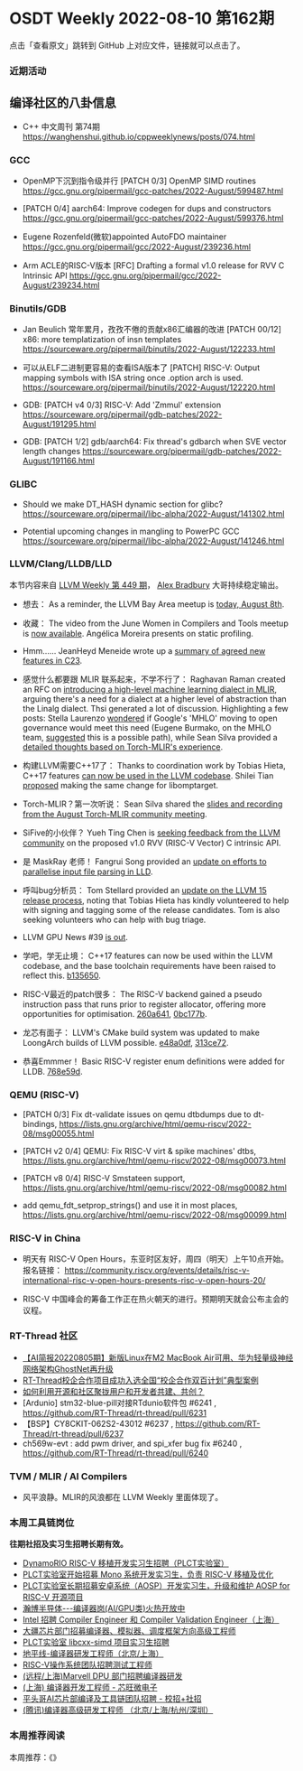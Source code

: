 # OSDT Weekly 2022-08-10 第162期

点击「查看原文」跳转到 GitHub 上对应文件，链接就可以点击了。

### 近期活动

## 编译社区的八卦信息

- C++ 中文周刊 第74期 https://wanghenshui.github.io/cppweeklynews/posts/074.html

### GCC

- OpenMP下沉到指令级并行
  [PATCH 0/3] OpenMP SIMD routines
  https://gcc.gnu.org/pipermail/gcc-patches/2022-August/599487.html

- [PATCH 0/4] aarch64: Improve codegen for dups and constructors
  https://gcc.gnu.org/pipermail/gcc-patches/2022-August/599376.html

- Eugene Rozenfeld(微软)appointed AutoFDO maintainer
  https://gcc.gnu.org/pipermail/gcc/2022-August/239236.html

- Arm ACLE的RISC-V版本
  [RFC] Drafting a formal v1.0 release for RVV C Intrinsic API
  https://gcc.gnu.org/pipermail/gcc/2022-August/239234.html

### Binutils/GDB

- Jan Beulich 常年累月，孜孜不倦的贡献x86汇编器的改进
  [PATCH 00/12] x86: more templatization of insn templates
  https://sourceware.org/pipermail/binutils/2022-August/122233.html

- 可以从ELF二进制更容易的查看ISA版本了
  [PATCH] RISC-V: Output mapping symbols with ISA string once .option arch is used.
  https://sourceware.org/pipermail/binutils/2022-August/122220.html

- GDB: [PATCH v4 0/3] RISC-V: Add 'Zmmul' extension
  https://sourceware.org/pipermail/gdb-patches/2022-August/191295.html

- GDB: [PATCH 1/2] gdb/aarch64: Fix thread's gdbarch when SVE vector length changes
  https://sourceware.org/pipermail/gdb-patches/2022-August/191166.html

### GLIBC

- Should we make DT_HASH dynamic section for glibc?
  https://sourceware.org/pipermail/libc-alpha/2022-August/141302.html

- Potential upcoming changes in mangling to PowerPC GCC
  https://sourceware.org/pipermail/libc-alpha/2022-August/141246.html

### LLVM/Clang/LLDB/LLD

本节内容来自 [LLVM Weekly 第 449 期](http://llvmweekly.org/issue/449)，
[Alex Bradbury](https://www.linkedin.com/in/alex-bradbury/) 大哥持续稳定输出。

* 想去： As a reminder, the LLVM Bay Area meetup is [today, August 8th](https://discourse.llvm.org/t/llvm-bay-area-monthly-meetup-mon-august-8-22-6pm/63967/3).

* 收藏： The video from the June Women in Compilers and Tools meetup is [now available](https://www.youtube.com/watch?v=h9DaBIenocY). Angélica Moreira presents on static profiling.

* Hmm…… JeanHeyd Meneide wrote up a [summary of agreed new features in C23](https://thephd.dev/c23-is-coming-here-is-what-is-on-the-menu).

* 感觉什么都要跟 MLIR 联系起来，不学不行了： Raghavan Raman created an RFC on [introducing a high-level machine learning dialect in MLIR](https://discourse.llvm.org/t/rfc-proposal-for-a-high-level-ml-dialect-in-mlir/64249), arguing there's a need for a dialect at a higher level of abstraction than the Linalg dialect. Thsi generated a lot of discussion. Highlighting a few posts: Stella Laurenzo [wondered](https://discourse.llvm.org/t/rfc-proposal-for-a-high-level-ml-dialect-in-mlir/64249/4) if Google's 'MHLO' moving to open governance would meet this need (Eugene Burmako, on the MHLO team, [suggested](https://discourse.llvm.org/t/rfc-proposal-for-a-high-level-ml-dialect-in-mlir/64249/7) this is a possible path), while Sean Silva provided a [detailed thoughts based on Torch-MLIR's experience](https://discourse.llvm.org/t/rfc-proposal-for-a-high-level-ml-dialect-in-mlir/64249/51).

* 构建LLVM需要C++17了： Thanks to coordination work by Tobias Hieta, C++17 features [can now be used in the LLVM codebase](https://discourse.llvm.org/t/c-17-in-llvm-code-base/64120/4).  Shilei Tian [proposed](https://discourse.llvm.org/t/rfc-update-c-standard-to-17-for-libomptarget/64310) making the same change for libomptarget.

* Torch-MLIR？第一次听说： Sean Silva shared the [slides and recording from the August Torch-MLIR community meeting](https://discourse.llvm.org/t/torch-mlir-community-meeting-2022-08-01/64112).

* SiFive的小伙伴？ Yueh Ting Chen is [seeking feedback from the LLVM community](https://discourse.llvm.org/t/rfc-drafting-a-formal-v1-0-release-for-rvv-c-intrinsic-api/64220) on the proposed v1.0 RVV (RISC-V Vector) C intrinsic API.

* 是 MaskRay 老师！ Fangrui Song provided an [update on efforts to parallelise input file parsing in LLD](https://discourse.llvm.org/t/parallel-input-file-parsing/60164/10).

* 呼叫bug分析员： Tom Stellard provided an [update on the LLVM 15 release process](https://discourse.llvm.org/t/llvm15-release-update/64302), noting that Tobias Hieta has kindly volunteered to help with signing and tagging some of the release candidates. Tom is also seeking volunteers who can help with bug triage.

* LLVM GPU News #39 [is out](https://discourse.llvm.org/t/llvm-gpu-news-39-august-5-2022/64321).

* 学吧，学无止境： C++17 features can now be used within the LLVM codebase, and the base toolchain requirements have been raised to reflect this.
  [b135650](https://reviews.llvm.org/rGb1356504e63a).

* RISC-V最近的patch很多： The RISC-V backend gained a pseudo instruction pass that runs prior to register allocator, offering more opportunities for optimisation.
  [260a641](https://reviews.llvm.org/rG260a64106854),
  [0bc177b](https://reviews.llvm.org/rG0bc177b6f54b).

* 龙芯有面子： LLVM's CMake build system was updated to make LoongArch builds of LLVM possible. [e48a0df](https://reviews.llvm.org/rGe48a0df3fcfd),
  [313ce72](https://reviews.llvm.org/rG313ce7217e65).

* 恭喜Emmmer！ Basic RISC-V register enum definitions were added for LLDB.
  [768e59d](https://reviews.llvm.org/rG768e59d959c7).

### QEMU (RISC-V)

- [PATCH 0/3] Fix dt-validate issues on qemu dtbdumps due to dt-bindings,
  https://lists.gnu.org/archive/html/qemu-riscv/2022-08/msg00055.html

- [PATCH v2 0/4] QEMU: Fix RISC-V virt & spike machines' dtbs,
  https://lists.gnu.org/archive/html/qemu-riscv/2022-08/msg00073.html

- [PATCH v8 0/4] RISC-V Smstateen support,
  https://lists.gnu.org/archive/html/qemu-riscv/2022-08/msg00082.html

- add qemu_fdt_setprop_strings() and use it in most places,
  https://lists.gnu.org/archive/html/qemu-riscv/2022-08/msg00099.html

### RISC-V in China

- 明天有 RISC-V Open Hours，东亚时区友好，周四（明天）上午10点开始。报名链接：
  https://community.riscv.org/events/details/risc-v-international-risc-v-open-hours-presents-risc-v-open-hours-20/

- RISC-V 中国峰会的筹备工作正在热火朝天的进行。预期明天就会公布主会的议程。

### RT-Thread 社区

- [【AI简报20220805期】新版Linux在M2 MacBook Air可用、华为轻量级神经网络架构GhostNet再升级](https://mp.weixin.qq.com/s/eN6BjKO1yTggKp9E9ryhng)
- [RT-Thread校企合作项目成功入选全国“校企合作双百计划”典型案例](https://mp.weixin.qq.com/s/ShOdEGw5X5UOMdb54lI2CA)
- [如何利用开源和社区聚拢用户和开发者共建、共创？](https://mp.weixin.qq.com/s/sVYGKA8nI-NR-tw9J33Mlw)
- [Ardunio] stm32-blue-pill对接RTdunio软件包 #6241 , https://github.com/RT-Thread/rt-thread/pull/6231
- 【BSP】CY8CKIT-062S2-43012 #6237 , https://github.com/RT-Thread/rt-thread/pull/6237
- ch569w-evt : add pwm driver, and spi_xfer bug fix #6240 , https://github.com/RT-Thread/rt-thread/pull/6240

### TVM / MLIR / AI Compilers

- 风平浪静。MLIR的风浪都在 LLVM Weekly 里面体现了。

### 本周工具链岗位

**往期社招及实习生招聘长期有效。**

- [DynamoRIO RISC-V 移植开发实习生招聘（PLCT实验室）](https://mp.weixin.qq.com/s/J_5TjT6DOqeOXJXQI5VQxw)
- [PLCT实验室开始招募 Mono 系统开发实习生，负责 RISC-V 移植及优化](https://mp.weixin.qq.com/s/whEW7Hay1jIP1tBzIPay1A)
- [PLCT实验室长期招募安卓系统（AOSP）开发实习生，升级和维护 AOSP for RISC-V 开源项目](https://mp.weixin.qq.com/s/dJP2cEB1nex2inR5c-cJog)
- [瀚博半导体---编译器岗(AI/GPU类)火热开放中](https://mp.weixin.qq.com/s/8_KjZYa2Il4PglaGyBWk4Q)
- [Intel 招聘 Compiler Engineer 和 Compiler Validation Engineer（上海）](https://mp.weixin.qq.com/s/I3DWxXODNoLRr0kN2xMZLQ)
- [大疆芯片部门招募编译器、模拟器、调度框架方向高级工程师](https://mp.weixin.qq.com/s/Wn5NzAtUTwQNXKRvMVQWLA)
- [PLCT实验室 libcxx-simd 项目实习生招聘](https://mp.weixin.qq.com/s/EIVx5cY74GlodirySY97Qw)
- [地平线-编译器研发工程师（北京/上海）](https://mp.weixin.qq.com/s/MYObl7iWIbyrTz9hCmKWYA)
- [RISC-V操作系统团队招聘测试工程师](https://mp.weixin.qq.com/s/inLFS4pI1F74m_oJ2I7xjQ)
- [(远程/上海)Marvell DPU 部门招聘编译器研发](https://mp.weixin.qq.com/s/B6JjAhF3TZjezD1tjYHDaw)
- [(上海) 编译器开发工程师 - 芯旺微电子](https://mp.weixin.qq.com/s/nqe1-7qffnc0CaejYkpKyw)
- [平头哥AI芯片部编译及工具链团队招聘 - 校招+社招](https://mp.weixin.qq.com/s/kARbXtJotRPCNMrV-yOanA)
- [(腾讯)编译器高级研发工程师 （北京/上海/杭州/深圳）](https://mp.weixin.qq.com/s/DF-2qmHmpKZtJ1djHXM1Ug)

### 本周推荐阅读

本周推荐：《》
